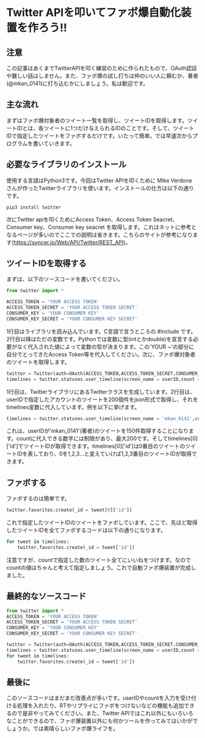 # Twitter APIを叩いてファボ爆自動化装置を作ろう!!
## 注意
この記事はあくまでTwitterAPIを叩く練習のために作られたもので、OAuth認証や難しい話はしません。また、ファボ爆の試し打ちは仲のいい人に頼むか、著者(@mkan_0141)に打ち込むかにしましょう。私は歓迎です。

## 主な流れ
まずはファボ爆対象者のツイート一覧を取得し、ツイートIDを取得します。ツイートIDとは、各ツイートに1つだけ与えられるIDのことです。そして、ツイートIDで指定したツイートをファボするだけです。いたって簡単。では早速次からプログラムを書いていきます。
## 必要なライブラリのインストール
使用する言語はPython3です。今回はTwitter APIを叩くために Mike Verdone さんが作ったTwitterライブラリを使います。インストールの仕方は以下の通りです。
```
pip3 install twitter
```
次にTwitter apiを叩くためにAccess Token、Access Token Seacret、 Consumer key、Consumer key seacret を取得します。これはネットに参考となるページが多いのでここでの説明は省きます。こちらのサイトが参考になります(https://syncer.jp/Web/API/Twitter/REST_API)。  
## ツイートIDを取得する
まずは、以下のソースコードを書いてください。
```python
from twitter import *

ACCESS_TOKEN = 'YOUR ACCESS TOKEN'
ACCESS_TOKEN_SECRET = 'YOUR ACCESS TOKEN SECRET'
CONSUMER_KEY = 'YOUR CONSUMER KEY'
CONSUMER_KEY_SECRET = 'YOUR CONSUMER KEY SECRET'
```  
1行目はライブラリを読み込んでいます。C言語で言うところの #include です。2行目以降はただの変数です。Pythonでは変数に型(intとかdouble)を宣言する必要がなく代入された値によって変数の型が決まります。この'YOUR ~'の部分に自分でとってきたAccess Token等を代入してください。次に、ファボ爆対象者のツイートを取得します。
```python
twitter = Twitter(auth=OAuth(ACCESS_TOKEN,ACCESS_TOKEN_SECRET,CONSUMER_KEY,CONSUMER_KEY_SECRET))
timelines = twitter.statuses.user_timeline(screen_name = userID,count = 200)
```
1行目は、TwitterライブラリにあるTwitterクラスを生成しています。2行目は、userIDで指定したアカウントのツイートを200個件をjson形式で取得し、それをtimelines変数に代入しています。例を以下に挙げます。
```python
timelines = twitter.statuses.user_timeline(screen_name = 'mkan_0141',count = 150)
```
これは、userIDが'mkan_0141'(著者)のツイートを150件取得することになります。countに代入できる数字には制限があり、最大200です。そしてtimelines[0]['id']でツイートIDが取得できます。timelines[0]['id']は0番目のツイートのツイートIDを表しており、0を1,2,3...と変えていけば1,2,3番目のツイートIDが取得できます。
## ファボする
ファボするのは簡単です。
```python  
twitter.favorites.create(_id = tweet[0]['id'])
```  
これで指定したツイートIDのツイートをファボしています。ここで、先ほど取得したツイートIDを全てファボするコードは以下の通りになります。
```python  
for tweet in timelines:
    twitter.favorites.create(_id = tweet['id'])
```  
注意ですが、countで指定した数のツイート全てにいいねをつけます。なのでcountの値はちゃんと考えて指定しましょう。これで自動ファボ爆装置が完成しました。
## 最終的なソースコード
```python
from twitter import *
ACCESS_TOKEN = 'YOUR ACCESS TOKEN'
ACCESS_TOKEN_SECRET = 'YOUR ACCESS TOKEN SECRET'
CONSUMER_KEY = 'YOUR CONSUMER KEY'
CONSUMER_KEY_SECRET = 'YOUR CONSUMER KEY SECRET'

twitter = Twitter(auth=OAuth(ACCESS_TOKEN,ACCESS_TOKEN_SECRET,CONSUMER_KEY,CONSUMER_KEY_SECRET))
timelines = twitter.statuses.user_timeline(screen_name = userID,count = 200)
for tweet in timelines:    
    twitter.favorites.create(_id = tweet['id'])

```
## 最後に
このソースコードはまだまだ改善点が多いです。userIDやcountを入力を受け付ける処理を入れたり、RTやリプライにファボをつけないなどの機能も追加できるので是非やってみてください。また、Twitter APIではこれ以外にもいろいろなことができるので、ファボ爆装置以外にも何かツールを作ってみてはいかがでしょうか。では素晴らしいファボ爆ライフを。
